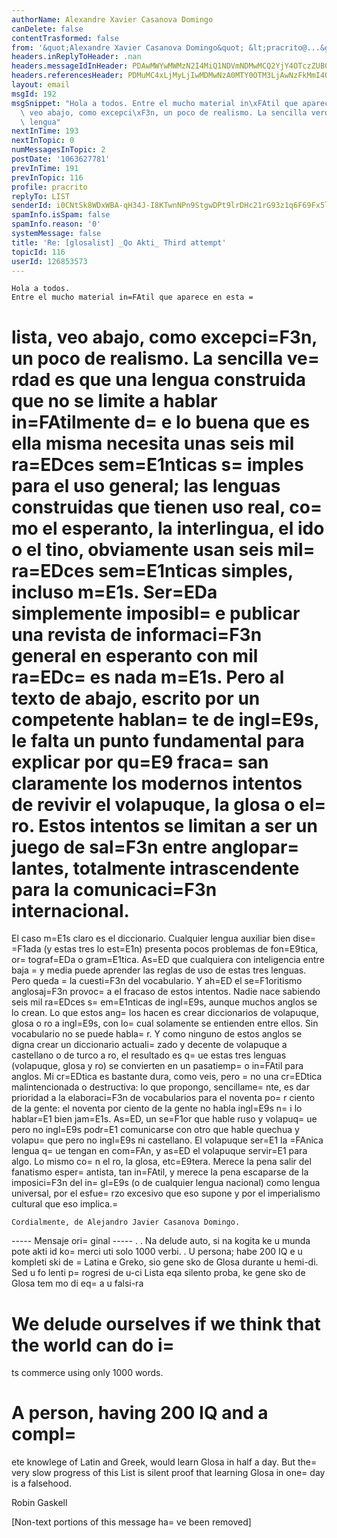 ```yaml
---
authorName: Alexandre Xavier Casanova Domingo
canDelete: false
contentTrasformed: false
from: '&quot;Alexandre Xavier Casanova Domingo&quot; &lt;pracrito@...&gt;'
headers.inReplyToHeader: .nan
headers.messageIdInHeader: PDAwMWYwMWMzN2I4MiQ1NDVmNDMwMCQ2YjY4OTczZUB0dWVyZXNtYXM+
headers.referencesHeader: PDMuMC4xLjMyLjIwMDMwNzA0MTY0OTM3LjAwNzFkMmI4QHBhY2lmaWMubmV0LmF1Pg==
layout: email
msgId: 192
msgSnippet: "Hola a todos. Entre el mucho material in\xFAtil que aparece en esta lista,\
  \ veo abajo, como excepci\xF3n, un poco de realismo. La sencilla verdad es que una\
  \ lengua"
nextInTime: 193
nextInTopic: 0
numMessagesInTopic: 2
postDate: '1063627781'
prevInTime: 191
prevInTopic: 116
profile: pracrito
replyTo: LIST
senderId: i0CNtSk8WDxWBA-qH34J-I8KTwnNPn9StgwDPt9lrDHc21rG93z1q6F69Fx5lnUFtNGj6YLfX7ZQ1C46Ul7nks5zK9ZnrDAtI9x6axecwAZ0LER2J_KtFlBYl0yEjw
spamInfo.isSpam: false
spamInfo.reason: '0'
systemMessage: false
title: 'Re: [glosalist] _Qo Akti_ Third attempt'
topicId: 116
userId: 126853573
---
```


    Hola a todos.
    Entre el mucho material in=FAtil que aparece en esta =
lista, veo abajo, como excepci=F3n, un poco de realismo.
    La sencilla ve=
rdad es que una lengua construida que no se limite a hablar in=FAtilmente d=
e lo buena que es ella misma necesita unas seis mil ra=EDces sem=E1nticas s=
imples para el uso general; las lenguas construidas que tienen uso real, co=
mo el esperanto, la interlingua, el ido o el tino, obviamente usan seis mil=
 ra=EDces sem=E1nticas simples, incluso m=E1s. Ser=EDa simplemente imposibl=
e publicar una revista de informaci=F3n general en esperanto con mil ra=EDc=
es nada m=E1s.
    Pero al texto de abajo, escrito por un competente hablan=
te de ingl=E9s, le falta un punto fundamental para explicar por qu=E9 fraca=
san claramente los modernos intentos de revivir el volapuque, la glosa o el=
 ro.
    Estos intentos se limitan a ser un juego de sal=F3n entre anglopar=
lantes, totalmente intrascendente para la comunicaci=F3n internacional.
   =
 El caso m=E1s claro es el diccionario. Cualquier lengua auxiliar bien dise=
=F1ada (y estas tres lo est=E1n) presenta pocos problemas de fon=E9tica, or=
tograf=EDa o gram=E1tica. As=ED que cualquiera con inteligencia entre baja =
y media puede aprender las reglas de uso de estas tres lenguas. Pero queda =
la cuesti=F3n del vocabulario. Y ah=ED el se=F1oritismo anglosaj=F3n provoc=
a el fracaso de estos intentos.
    Nadie nace sabiendo seis mil ra=EDces s=
em=E1nticas de ingl=E9s, aunque muchos anglos se lo crean. Lo que estos ang=
los hacen es crear diccionarios de volapuque, glosa o ro a ingl=E9s, con lo=
 cual solamente se entienden entre ellos. Sin vocabulario no se puede habla=
r.
    Y como ninguno de estos anglos se digna crear un diccionario actuali=
zado y decente de volapuque a castellano o de turco a ro, el resultado es q=
ue estas tres lenguas (volapuque, glosa y ro) se convierten en un pasatiemp=
o in=FAtil para anglos.
    Mi cr=EDtica es bastante dura, como veis, pero =
no una cr=EDtica malintencionada o destructiva: lo que propongo, sencillame=
nte, es dar prioridad a la elaboraci=F3n de vocabularios para el noventa po=
r ciento de la gente: el noventa por ciento de la gente no habla ingl=E9s n=
i lo hablar=E1 bien jam=E1s.
    As=ED, un se=F1or que hable ruso y volapuq=
ue pero no ingl=E9s podr=E1 comunicarse con otro que hable quechua y volapu=
que pero no ingl=E9s ni castellano. El volapuque ser=E1 la =FAnica lengua q=
ue tengan en com=FAn, y as=ED el volapuque servir=E1 para algo. Lo mismo co=
n el ro, la glosa, etc=E9tera.
    Merece la pena salir del fanatismo esper=
antista, tan in=FAtil, y merece la pena escaparse de la imposici=F3n del in=
gl=E9s (o de cualquier lengua nacional) como lengua universal, por el esfue=
rzo excesivo que eso supone y por el imperialismo cultural que eso implica.=

    Cordialmente, de Alejandro Javier Casanova Domingo.

----- Mensaje ori=
ginal ----- 
.
   . Na delude auto, si na kogita ke u munda pote akti id ko=
merci uti solo 1000 verbi.
   . U persona; habe 200 IQ e u kompleti ski de =
Latina e Greko, sio  gene sko de Glosa durante u hemi-di.  Sed u fo lenti p=
rogresi de  u-ci Lista eqa silento proba, ke gene sko de Glosa tem mo di eq=
a u falsi-ra 

   # We delude ourselves if we think that the world can do i=
ts commerce using only 1000 words.
   # A person, having 200 IQ and a compl=
ete knowlege of Latin and  Greek, would learn Glosa in half a day.  But the=
 very slow progress of this List is silent proof that learning Glosa in one=
 day is a falsehood.

Robin Gaskell


[Non-text portions of this message ha=
ve been removed]


